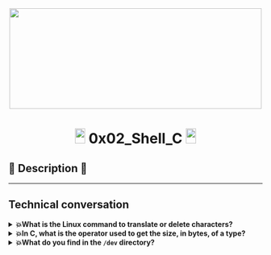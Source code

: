<div align="center"><img src="https://user-images.githubusercontent.com/66263776/98416555-43fa9b80-204d-11eb-800a-df8e19b62655.jpg" width="500" height= "200"> </div>

# <div align="center"><img src="https://user-images.githubusercontent.com/66263776/98705433-b6b88f00-234b-11eb-97b7-cb193f7424f4.png" width="20" height= "30"> 0x02_Shell_C <img src="https://user-images.githubusercontent.com/66263776/98705433-b6b88f00-234b-11eb-97b7-cb193f7424f4.png" width="20" height= "30"></div>

## :scroll: Description :scroll:

---
## Technical conversation
<details>
    <summary><b>💥What is the Linux command to translate or delete characters?</b></summary>
</details>
<details>
    <summary><b>💥In C, what is the operator used to get the size, in bytes, of a type?</b></summary>
</details>
<details>
    <summary><b>💥What do you find in the <code>/dev</code> directory?</b></summary>
</details>